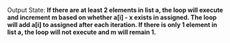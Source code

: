 Output State: **If there are at least 2 elements in list a, the loop will execute and increment m based on whether a[i] - x exists in assigned. The loop will add a[i] to assigned after each iteration. If there is only 1 element in list a, the loop will not execute and m will remain 1.**